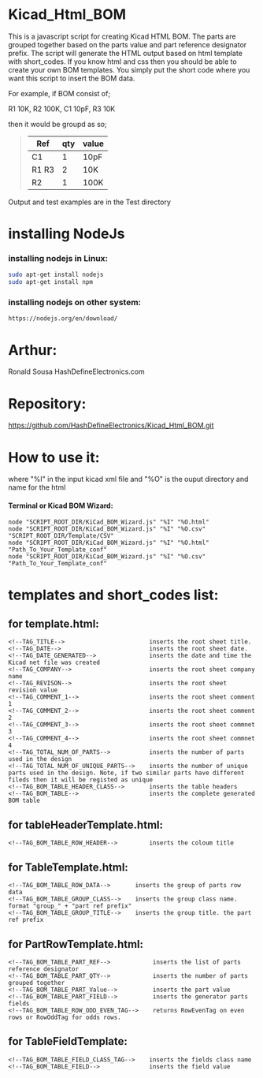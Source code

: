 # Kicad_Html_BOM
This is a javascript script for creating Kicad HTML BOM.
The parts are grouped together based on the parts value and part reference designator prefix. The script will generate the HTML output based on html template with short_codes.
If you know html and css then you should be able to create your own BOM templates. You simply put the short code where you want this script to insert the BOM data.

For example, if BOM consist of;

R1 10K, R2 100K, C1 10pF, R3 10K

then it would be groupd as so;

> | Ref | qty |value|
> |----|-----|-----|
> |C1 | 1 | 10pF |
> | R1 R3 | 2 | 10K|
> | R2| 1 | 100K|

Output and test examples are in the Test directory

# installing NodeJs
### installing nodejs in Linux:
```sh
sudo apt-get install nodejs
sudo apt-get install npm
```
### installing nodejs on other system:
    https://nodejs.org/en/download/

# Arthur: 
Ronald Sousa HashDefineElectronics.com

# Repository: 

https://github.com/HashDefineElectronics/Kicad_Html_BOM.git 

# How to use it: 
where "%I" in the input kicad xml file and "%O" is the ouput directory and name for the html

#### Terminal or Kicad BOM Wizard:
    node "SCRIPT_ROOT_DIR/KiCad_BOM_Wizard.js" "%I" "%O.html"
    node "SCRIPT_ROOT_DIR/KiCad_BOM_Wizard.js" "%I" "%O.csv" "SCRIPT_ROOT_DIR/Template/CSV"
    node "SCRIPT_ROOT_DIR/KiCad_BOM_Wizard.js" "%I" "%O.html" "Path_To_Your_Template_conf"
    node "SCRIPT_ROOT_DIR/KiCad_BOM_Wizard.js" "%I" "%O.csv" "Path_To_Your_Template_conf"

# templates and short_codes list:

## for template.html:
    <!--TAG_TITLE-->                        inserts the root sheet title.
    <!--TAG_DATE-->                         inserts the root sheet date.
    <!--TAG_DATE_GENERATED-->               inserts the date and time the Kicad net file was created
    <!--TAG_COMPANY-->                      inserts the root sheet company name
    <!--TAG_REVISON-->                      inserts the root sheet revision value
    <!--TAG_COMMENT_1-->                    inserts the root sheet comment 1
    <!--TAG_COMMENT_2-->                    inserts the root sheet comment 2
    <!--TAG_COMMENT_3-->                    inserts the root sheet commnet 3
    <!--TAG_COMMENT_4-->                    inserts the root sheet commnet 4
    <!--TAG_TOTAL_NUM_OF_PARTS-->           inserts the number of parts used in the design
    <!--TAG_TOTAL_NUM_OF_UNIQUE_PARTS-->    inserts the number of unique parts used in the design. Note, if two similar parts have different fileds then it will be registed as unique
    <!--TAG_BOM_TABLE_HEADER_CLASS-->       inserts the table headers
    <!--TAG_BOM_TABLE-->                    inserts the complete generated BOM table

## for tableHeaderTemplate.html:
    <!--TAG_BOM_TABLE_ROW_HEADER-->         inserts the coloum title

## for TableTemplate.html:
    <!--TAG_BOM_TABLE_ROW_DATA-->       inserts the group of parts row data
    <!--TAG_BOM_TABLE_GROUP_CLASS-->    inserts the group class name. format "group_" + "part ref prefix"
    <!--TAG_BOM_TABLE_GROUP_TITLE-->    inserts the group title. the part ref prefix

## for PartRowTemplate.html:
    <!--TAG_BOM_TABLE_PART_REF-->            inserts the list of parts reference designator
    <!--TAG_BOM_TABLE_PART_QTY-->            inserts the number of parts grouped together
    <!--TAG_BOM_TABLE_PART_Value-->          inserts the part value
    <!--TAG_BOM_TABLE_PART_FIELD-->          inserts the generator parts fields
    <!--TAG_BOM_TABLE_ROW_ODD_EVEN_TAG-->    returns RowEvenTag on even rows or RowOddTag for odds rows.

## for TableFieldTemplate:
    <!--TAG_BOM_TABLE_FIELD_CLASS_TAG-->    inserts the fields class name
    <!--TAG_BOM_TABLE_FIELD-->              inserts the field value
